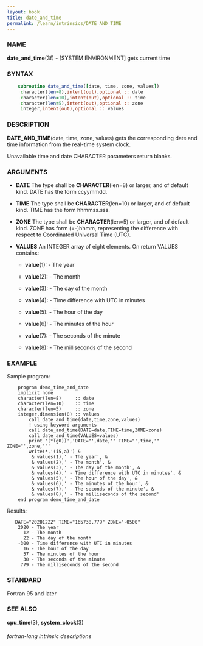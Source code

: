 ```yaml
---
layout: book
title: date_and_time
permalink: /learn/intrinsics/DATE_AND_TIME
---
```

### NAME

__date\_and\_time__(3f) - \[SYSTEM ENVIRONMENT\] gets current time

### SYNTAX

```fortran
    subroutine date_and_time([date, time, zone, values])
     character(len=8),intent(out),optional :: date
     character(len=10),intent(out),optional :: time
     character(len=5),intent(out),optional :: zone
     integer,intent(out),optional :: values
```

### DESCRIPTION

__DATE\_AND\_TIME__(date, time, zone, values) gets the corresponding
date and time information from the real-time system clock.

Unavailable time and date CHARACTER parameters return blanks.

### ARGUMENTS

  - __DATE__
    The type shall be __CHARACTER__(len=8) or larger, and of default
    kind. DATE has the form ccyymmdd.

  - __TIME__
    The type shall be __CHARACTER__(len=10) or larger, and of default
    kind. TIME has the form hhmmss.sss.

  - __ZONE__
    The type shall be __CHARACTER__(len=5) or larger, and of default
    kind. ZONE has form (+-)hhmm, representing the difference with
    respect to Coordinated Universal Time (UTC).

  - __VALUES__
    An INTEGER array of eight elements. On return VALUES contains:

      - __value__(1): - The year

      - __value__(2): - The month

      - __value__(3): - The day of the month

      - __value__(4): - Time difference with UTC in minutes

      - __value__(5): - The hour of the day

      - __value__(6): - The minutes of the hour

      - __value__(7): - The seconds of the minute

      - __value__(8): - The milliseconds of the second

### EXAMPLE

Sample program:

```
    program demo_time_and_date
    implicit none
    character(len=8)     :: date
    character(len=10)    :: time
    character(len=5)     :: zone
    integer,dimension(8) :: values
        call date_and_time(date,time,zone,values)
        ! using keyword arguments
        call date_and_time(DATE=date,TIME=time,ZONE=zone)
        call date_and_time(VALUES=values)
        print '(*(g0))','DATE="',date,'" TIME="',time,'" ZONE="',zone,'"'
        write(*,'(i5,a)') &
         & values(1),' - The year', &
         & values(2),' - The month', &
         & values(3),' - The day of the month', &
         & values(4),' - Time difference with UTC in minutes', &
         & values(5),' - The hour of the day', &
         & values(6),' - The minutes of the hour', &
         & values(7),' - The seconds of the minute', &
         & values(8),' - The milliseconds of the second'
    end program demo_time_and_date
```

Results:

```
   DATE="20201222" TIME="165738.779" ZONE="-0500"
    2020 - The year
      12 - The month
      22 - The day of the month
    -300 - Time difference with UTC in minutes
      16 - The hour of the day
      57 - The minutes of the hour
      38 - The seconds of the minute
     779 - The milliseconds of the second
```

### STANDARD

Fortran 95 and later

### SEE ALSO

__cpu\_time__(3), __system\_clock__(3)

###### fortran-lang intrinsic descriptions
